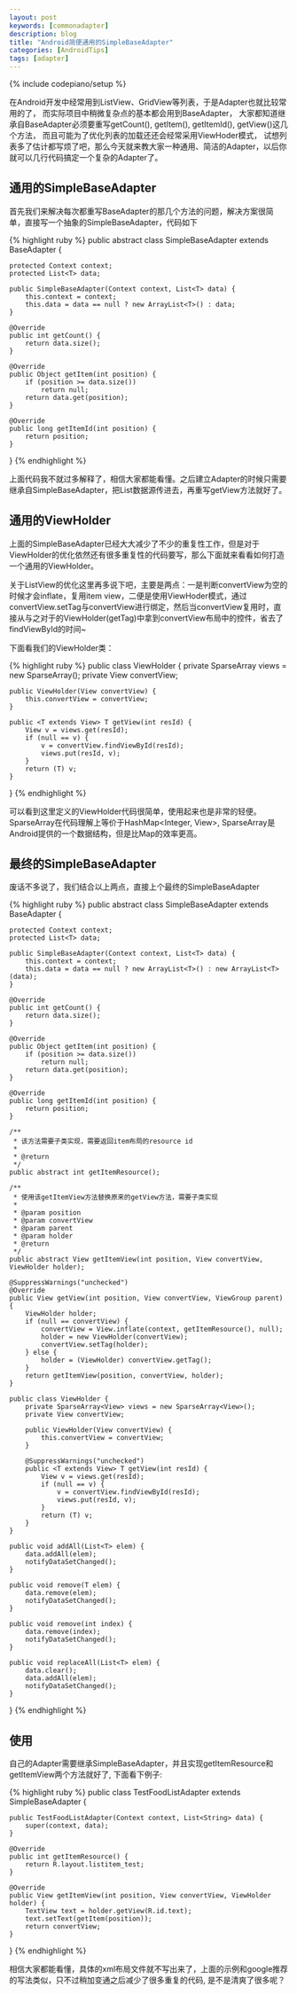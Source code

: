 ```yaml
---
layout: post
keywords: [commonadapter]
description: blog
title: "Android简便通用的SimpleBaseAdapter"
categories: [AndroidTips]
tags: [adapter]
---
```

{% include codepiano/setup %}

在Android开发中经常用到ListView、GridView等列表，于是Adapter也就比较常用的了， 而实际项目中稍微复杂点的基本都会用到BaseAdapter， 大家都知道继承自BaseAdapter必须要重写getCount(), getItem(), getItemId(), getView()这几个方法， 而且可能为了优化列表的加载还还会经常采用ViewHoder模式， 试想列表多了估计都写烦了吧，那么今天就来教大家一种通用、简洁的Adapter，以后你就可以几行代码搞定一个复杂的Adapter了。

## 通用的SimpleBaseAdapter

首先我们来解决每次都重写BaseAdapter的那几个方法的问题，解决方案很简单，直接写一个抽象的SimpleBaseAdapter，代码如下

{% highlight ruby %}
public abstract class SimpleBaseAdapter<T> extends BaseAdapter {

    protected Context context;
    protected List<T> data;

    public SimpleBaseAdapter(Context context, List<T> data) {
        this.context = context;
        this.data = data == null ? new ArrayList<T>() : data;
    }

    @Override
    public int getCount() {
        return data.size();
    }

    @Override
    public Object getItem(int position) {
        if (position >= data.size())
            return null;
        return data.get(position);
    }

    @Override
    public long getItemId(int position) {
        return position;
    }
}
{% endhighlight %}

上面代码我不就过多解释了，相信大家都能看懂。之后建立Adapter的时候只需要继承自SimpleBaseAdapter，把List数据源传进去，再重写getView方法就好了。

## 通用的ViewHolder

上面的SimpleBaseAdapter已经大大减少了不少的重复性工作，但是对于ViewHolder的优化依然还有很多重复性的代码要写，那么下面就来看看如何打造一个通用的ViewHolder。

关于ListView的优化这里再多说下吧，主要是两点：一是判断convertView为空的时候才会inflate，复用item view，二便是使用ViewHoder模式，通过convertView.setTag与convertView进行绑定，然后当convertView复用时，直接从与之对于的ViewHolder(getTag)中拿到convertView布局中的控件，省去了findViewById的时间~

下面看我们的ViewHolder类：

{% highlight ruby %}
public class ViewHolder {
    private SparseArray<View> views = new SparseArray<View>();
    private View convertView;

    public ViewHolder(View convertView) {
        this.convertView = convertView;
    }

    public <T extends View> T getView(int resId) {
        View v = views.get(resId);
        if (null == v) {
            v = convertView.findViewById(resId);
            views.put(resId, v);
        }
        return (T) v;
    }
}
{% endhighlight %}

可以看到这里定义的ViewHolder代码很简单，使用起来也是非常的轻便。SparseArray<View>在代码理解上等价于HashMap<Integer, View>, SparseArray是Android提供的一个数据结构，但是比Map的效率更高。

## 最终的SimpleBaseAdapter

废话不多说了，我们结合以上两点，直接上个最终的SimpleBaseAdapter

{% highlight ruby %}
public abstract class SimpleBaseAdapter<T> extends BaseAdapter {

    protected Context context;
    protected List<T> data;

    public SimpleBaseAdapter(Context context, List<T> data) {
        this.context = context;
        this.data = data == null ? new ArrayList<T>() : new ArrayList<T>(data);
    }

    @Override
    public int getCount() {
        return data.size();
    }

    @Override
    public Object getItem(int position) {
        if (position >= data.size())
            return null;
        return data.get(position);
    }

    @Override
    public long getItemId(int position) {
        return position;
    }

    /**
     * 该方法需要子类实现，需要返回item布局的resource id
     * 
     * @return
     */
    public abstract int getItemResource();

    /**
     * 使用该getItemView方法替换原来的getView方法，需要子类实现
     * 
     * @param position
     * @param convertView
     * @param parent
     * @param holder
     * @return
     */
    public abstract View getItemView(int position, View convertView, ViewHolder holder);

    @SuppressWarnings("unchecked")
    @Override
    public View getView(int position, View convertView, ViewGroup parent) {
        ViewHolder holder;
        if (null == convertView) {
            convertView = View.inflate(context, getItemResource(), null);
            holder = new ViewHolder(convertView);
            convertView.setTag(holder);
        } else {
            holder = (ViewHolder) convertView.getTag();
        }
        return getItemView(position, convertView, holder);
    }

    public class ViewHolder {
        private SparseArray<View> views = new SparseArray<View>();
        private View convertView;
		
        public ViewHolder(View convertView) {
            this.convertView = convertView;
        }

        @SuppressWarnings("unchecked")
        public <T extends View> T getView(int resId) {
            View v = views.get(resId);
            if (null == v) {
                v = convertView.findViewById(resId);
                views.put(resId, v);
            }
            return (T) v;
        }
    }

    public void addAll(List<T> elem) {
        data.addAll(elem);
        notifyDataSetChanged();
    }
	
    public void remove(T elem) {
        data.remove(elem);
        notifyDataSetChanged();
    }

    public void remove(int index) {
        data.remove(index);
        notifyDataSetChanged();
    }

    public void replaceAll(List<T> elem) {
        data.clear();
        data.addAll(elem);
        notifyDataSetChanged();
    }
}
{% endhighlight %}

## 使用

自己的Adapter需要继承SimpleBaseAdapter，并且实现getItemResource和getItemView两个方法就好了, 下面看下例子:

{% highlight ruby %}
public class TestFoodListAdapter extends SimpleBaseAdapter<String> {

    public TestFoodListAdapter(Context context, List<String> data) {
        super(context, data);
    }

    @Override
    public int getItemResource() {
        return R.layout.listitem_test;
    }

    @Override
    public View getItemView(int position, View convertView, ViewHolder holder) {
        TextView text = holder.getView(R.id.text);
        text.setText(getItem(position));
        return convertView;
    }
}
{% endhighlight %}

相信大家都能看懂，具体的xml布局文件就不写出来了，上面的示例和google推荐的写法类似，只不过稍加变通之后减少了很多重复的代码, 是不是清爽了很多呢？
